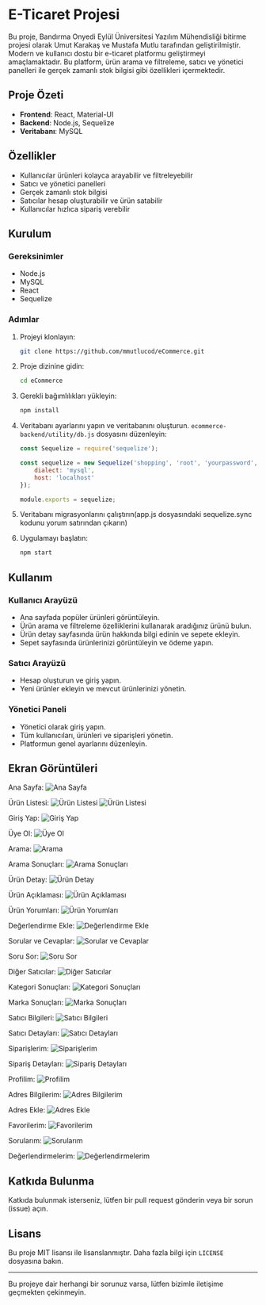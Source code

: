 # E-Ticaret Projesi

Bu proje, Bandırma Onyedi Eylül Üniversitesi Yazılım Mühendisliği bitirme projesi olarak Umut Karakaş ve Mustafa Mutlu tarafından geliştirilmiştir. Modern ve kullanıcı dostu bir e-ticaret platformu geliştirmeyi amaçlamaktadır. Bu platform, ürün arama ve filtreleme, satıcı ve yönetici panelleri ile gerçek zamanlı stok bilgisi gibi özellikleri içermektedir.

## Proje Özeti

- **Frontend**: React, Material-UI
- **Backend**: Node.js, Sequelize
- **Veritabanı**: MySQL

## Özellikler

- Kullanıcılar ürünleri kolayca arayabilir ve filtreleyebilir
- Satıcı ve yönetici panelleri
- Gerçek zamanlı stok bilgisi
- Satıcılar hesap oluşturabilir ve ürün satabilir
- Kullanıcılar hızlıca sipariş verebilir

## Kurulum

### Gereksinimler

- Node.js
- MySQL
- React
- Sequelize


### Adımlar

1. Projeyi klonlayın:
    ```bash
    git clone https://github.com/mmutlucod/eCommerce.git
    ```

2. Proje dizinine gidin:
    ```bash
    cd eCommerce
    ```

3. Gerekli bağımlılıkları yükleyin:
    ```bash
    npm install
    ```

4. Veritabanı ayarlarını yapın ve veritabanını oluşturun. `ecommerce-backend/utility/db.js` dosyasını düzenleyin:

    ```javascript
    const Sequelize = require('sequelize');

    const sequelize = new Sequelize('shopping', 'root', 'yourpassword', {
        dialect: 'mysql',
        host: 'localhost'
    });

    module.exports = sequelize;
    ```

5. Veritabanı migrasyonlarını çalıştırın(app.js dosyasındaki sequelize.sync kodunu yorum satırından çıkarın)

6. Uygulamayı başlatın:
    ```bash
    npm start
    ```

## Kullanım

### Kullanıcı Arayüzü

- Ana sayfada popüler ürünleri görüntüleyin.
- Ürün arama ve filtreleme özelliklerini kullanarak aradığınız ürünü bulun.
- Ürün detay sayfasında ürün hakkında bilgi edinin ve sepete ekleyin.
- Sepet sayfasında ürünlerinizi görüntüleyin ve ödeme yapın.

### Satıcı Arayüzü

- Hesap oluşturun ve giriş yapın.
- Yeni ürünler ekleyin ve mevcut ürünlerinizi yönetin.

### Yönetici Paneli

- Yönetici olarak giriş yapın.
- Tüm kullanıcıları, ürünleri ve siparişleri yönetin.
- Platformun genel ayarlarını düzenleyin.

## Ekran Görüntüleri

Ana Sayfa:
![Ana Sayfa](./screenshots/1.png)

Ürün Listesi:
![Ürün Listesi](./screenshots/2.png)
![Ürün Listesi](./screenshots/3.png)

Giriş Yap:
![Giriş Yap](./screenshots/4.png)

Üye Ol:
![Üye Ol](./screenshots/5.png)

Arama:
![Arama](./screenshots/6.png)

Arama Sonuçları:
![Arama Sonuçları](./screenshots/7.png)

Ürün Detay:
![Ürün Detay](./screenshots/8.png)

Ürün Açıklaması:
![Ürün Açıklaması](./screenshots/9.png)

Ürün Yorumları:
![Ürün Yorumları](./screenshots/10.png)

Değerlendirme Ekle:
![Değerlendirme Ekle](./screenshots/11.png)

Sorular ve Cevaplar:
![Sorular ve Cevaplar](./screenshots/12.png)

Soru Sor:
![Soru Sor](./screenshots/13.png)

Diğer Satıcılar:
![Diğer Satıcılar](./screenshots/14.png)

Kategori Sonuçları:
![Kategori Sonuçları](./screenshots/15.png)

Marka Sonuçları:
![Marka Sonuçları](./screenshots/16.png)

Satıcı Bilgileri:
![Satıcı Bilgileri](./screenshots/17.png)

Satıcı Detayları:
![Satıcı Detayları](./screenshots/18.png)

Siparişlerim:
![Siparişlerim](./screenshots/19.png)

Sipariş Detayları:
![Sipariş Detayları](./screenshots/20.png)

Profilim:
![Profilim](./screenshots/21.png)

Adres Bilgilerim:
![Adres Bilgilerim](./screenshots/22.png)

Adres Ekle:
![Adres Ekle](./screenshots/23.png)

Favorilerim:
![Favorilerim](./screenshots/24.png)

Sorularım:
![Sorularım](./screenshots/25.png)

Değerlendirmelerim:
![Değerlendirmelerim](./screenshots/26.png)

## Katkıda Bulunma

Katkıda bulunmak isterseniz, lütfen bir pull request gönderin veya bir sorun (issue) açın.

## Lisans

Bu proje MIT lisansı ile lisanslanmıştır. Daha fazla bilgi için `LICENSE` dosyasına bakın.

---

Bu projeye dair herhangi bir sorunuz varsa, lütfen bizimle iletişime geçmekten çekinmeyin.
